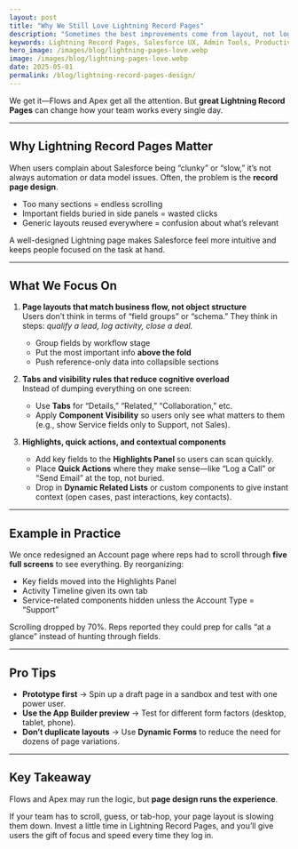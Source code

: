 ```yaml
---
layout: post
title: "Why We Still Love Lightning Record Pages"
description: "Sometimes the best improvements come from layout, not logic. Here’s how we design Lightning pages that keep users focused and productive."
keywords: Lightning Record Pages, Salesforce UX, Admin Tools, Productivity
hero_image: /images/blog/lightning-pages-love.webp
image: /images/blog/lightning-pages-love.webp
date: 2025-05-01
permalink: /blog/lightning-record-pages-design/
---
```


We get it—Flows and Apex get all the attention. But **great Lightning Record Pages** can change how your team works every single day.

---

## Why Lightning Record Pages Matter

When users complain about Salesforce being “clunky” or “slow,” it’s not always automation or data model issues. Often, the problem is the **record page design**.  

- Too many sections = endless scrolling  
- Important fields buried in side panels = wasted clicks  
- Generic layouts reused everywhere = confusion about what’s relevant  

A well-designed Lightning page makes Salesforce feel more intuitive and keeps people focused on the task at hand.

---

## What We Focus On

1. **Page layouts that match business flow, not object structure**  
   Users don’t think in terms of “field groups” or “schema.” They think in steps: *qualify a lead, log activity, close a deal.*  
   - Group fields by workflow stage  
   - Put the most important info **above the fold**  
   - Push reference-only data into collapsible sections  

2. **Tabs and visibility rules that reduce cognitive overload**  
   Instead of dumping everything on one screen:  
   - Use **Tabs** for “Details,” “Related,” “Collaboration,” etc.  
   - Apply **Component Visibility** so users only see what matters to them (e.g., show Service fields only to Support, not Sales).  

3. **Highlights, quick actions, and contextual components**  
   - Add key fields to the **Highlights Panel** so users can scan quickly.  
   - Place **Quick Actions** where they make sense—like “Log a Call” or “Send Email” at the top, not buried.  
   - Drop in **Dynamic Related Lists** or custom components to give instant context (open cases, past interactions, key contacts).  

---

## Example in Practice

We once redesigned an Account page where reps had to scroll through **five full screens** to see everything. By reorganizing:

- Key fields moved into the Highlights Panel  
- Activity Timeline given its own tab  
- Service-related components hidden unless the Account Type = “Support”  

Scrolling dropped by 70%. Reps reported they could prep for calls “at a glance” instead of hunting through fields.

---

## Pro Tips

- **Prototype first** → Spin up a draft page in a sandbox and test with one power user.  
- **Use the App Builder preview** → Test for different form factors (desktop, tablet, phone).  
- **Don’t duplicate layouts** → Use **Dynamic Forms** to reduce the need for dozens of page variations.  

---

## Key Takeaway

Flows and Apex may run the logic, but **page design runs the experience**.  

If your team has to scroll, guess, or tab-hop, your page layout is slowing them down. Invest a little time in Lightning Record Pages, and you’ll give users the gift of focus and speed every time they log in.
